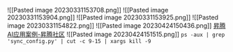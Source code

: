 ![[Pasted image 20230331153708.png]]
![[Pasted image 20230331153904.png]]
![[Pasted image 20230331153925.png]]
![[Pasted image 20230331154822.png]]
![[Pasted image 20230424150436.png]]
[昇腾AI应用案例-昇腾社区](https://www.hiascend.com/zh/marketplace/case-studies)
![[Pasted image 20230424151515.png]]
`ps -aux | grep 'sync_config.py' | cut -c 9-15 | xargs kill -9`